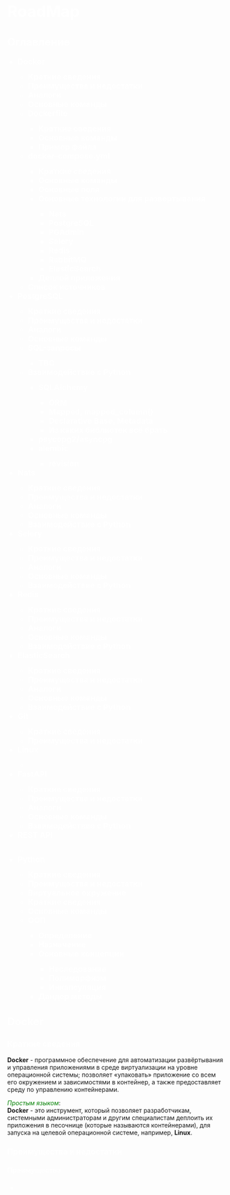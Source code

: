 <!DOCTYPE html>
<html lang="en">
  <head>
    <style>
      h1 {
        color: white;
        font-size: 36px;
      }
      h1:hover{
        color: red;
      }
      h2 {
        color: white;
        font-size: 24px;
      }
      h2:hover{
        color: red;
      }
      h3 {
        color: white;
        font-size: 18px
      }
      h3:hover {
        color: red
      }
      h4{
        color: white;
        font-size: 16px
      }
      h4:hover{
        color: red
      }
      li{
        color: white;
        font-size: 18px;
        font-weight: bold
      }
      li:hover{
        color: red;
      }
      b:hover{
        color: red
      }
      i{
        color: green
      }
      .text{
        font-size: 14px;
        font-weight: normal
      }
    </style>
  </head>
  <body>
    <h1>RoadMap</h1>
    <div>
      <h2>Оглавление</h2>
      <ul>  
        <li>Docker</li>
          <ul>
            <li>Краткие сведения</li>
            <li>Преимущества и недостатки</li>
            <li>Аналоги</li>
            <li>Основные команды</li>
            <li>Dockerfile</li>
              <ul>
                <li>Краткие сведения</li>
                <li>Основные команды</li>
                <li>Пример файла</li>
              </ul>
            <li>docker-compose.yml</li>
              <ul>
                <li>Краткие сведения</li>
                <li>Основные команды</li>
                <li>Основные поля</li>
                <li>Основные технологии для развертывания</li>
                  <ul>
                    <li>Nats</li>
                    <li>PostgreSQL</li>
                    <li>PGAdmin</li>
                    <li>Selery</li>
                    <li>Redis</li>
                    <li>RabbitMQ</li>
                    <li>ElasticSearch</li>
                  </ul>
                <li>Деплой приложения</li>
              </ul>
            <li>Список источников</li>
          </ul>
        <li>PostgreSQL</li>
          <ul>
            <li>Краткие сведения</li>
            <li>Преимущества и недостатки</li>
            <li>Аналоги</li>
            <li>Основные команды</li>
            <li>SQL-запросы</li>
              <ul>
                <li>TBC</li>
              </ul>
            <li>Взаимодействие с Python</li>
              <ul>
                <li>SQLAlchemy</li>
                  <ul>
                    <li>ORM</li>
                    <li>Mapped, mapped_column()</li>
                    <li>Declarative Base, Metadata</li>
                    <li>Из каких библиотек всё брать</li>
                  </ul>
                <li>psycopg2/asyncpg</li>
                <li>alembic</li>
                  <ul>
                    <li>revision</li>
                  </ul>
              </ul>
          </ul>
        <li>Nats</li>
          <ul>
            <li>Краткие сведения</li>
            <li>Преимущества и недостатки</li>
            <li>Аналоги</li>
            <li>Основные команды</li>
            <li>Взаимодействие с Python</li>
          </ul>
        <li>Selery</li>
          <ul>
            <li>Краткие сведения</li>
            <li>Преимущества и недостатки</li>
            <li>Аналоги</li>
            <li>Основные команды</li>
            <li>Взаимодействие с Python</li>
          </ul>
        <li>Redis</li>
          <ul>
            <li>Краткие сведения</li>
            <li>Преимущества и недостатки</li>
            <li>Аналоги</li>
            <li>Основные команды</li>
            <li>Взаимодействие с Python</li>
          </ul>
        <li>ElasticSearch</li>
          <ul>
            <li>Краткие сведения</li>
            <li>Преимущества и недостатки</li>
            <li>Аналоги</li>
            <li>Основные команды</li>
            <li>Взаимодействие с Python</li>
          </ul>
        <li>Git</li>
          <ul>
            <li>Краткие сведения</li>
            <li>Преимущества и недостатки</li>
          </ul>
        <li>Linux</li>
          <ul>
            <li></li>
          </ul>
        <li>FastAPI</li>
          <ul>
            <li>Краткие сведения</li>
            <li>Преимущества и недостатки</li>
            <li>Аналоги</li>
            <li>Основные команды</li>
            <li>Взаимодействие с Python</li>
          </ul>
        <li>REST API</li>
          <ul>
            <li></li>
          </ul>
        <li>Python</li>
          <ul>
            <li>Краткие сведения</li>
            <li>Преимущества и недостатки</li>
            <li>Виртуальное окружение</li>
              <li>Краткие сведения</li>
              <li>Основные команды</li>
            <li>ООП</li>
              <ul>
                <li>Определение</li>
                <li>Назначение</li>
                <li>Основные концепции</li>
                  <ul>
                    <li>Наследование</li>
                    <li>Полиморфизм</li>
                    <li>Инкапсуляция</li>
                  </ul>
                <li>Дандер методы</li>
              </ul>    
          </ul>
      </ul>
    </div>
    <div id="docker" class="container">
      <h2>Docker</h2>
      <div class="content">
        <h3>Краткие сведения</h3>
        <div class="text">
          <p><b>Docker</b> - программное обеспечение для автоматизации развёртывания и управления приложениями в среде виртуализации на уровне операционной системы; позволяет «упаковать» приложение со всем его окружением и зависимостями в контейнер, а также предоставляет среду по управлению контейнерами.</p>
          <p><i>Простым языком</i>:<br><b>Docker</b> - это инструмент, который позволяет разработчикам, системными администраторам и другим специалистам деплоить их приложения в песочнице (которые называются контейнерами), для запуска на целевой операционной системе, например, <b>Linux</b>.</p>
        </div>
      <h3>Преимущества и недостатки</h3>
      <div class="text">
        <h4>Преимущества</h4>
        <p><ul>
          <li class="text"></li>
        </ul></p>
      </div>
      </div>
    </div>
  </body>
</html>